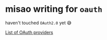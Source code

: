 # misao writing for `oauth`

haven't touched `OAuth2.0` yet 😅

[List of OAuth providers](https://en.wikipedia.org/wiki/List_of_OAuth_providers)